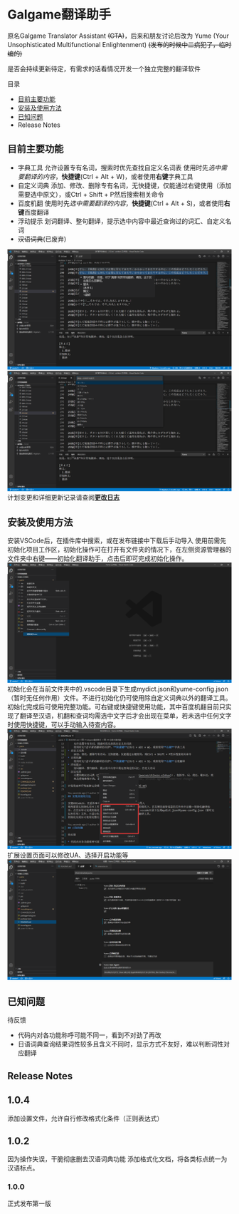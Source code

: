 # Galgame翻译助手

原名Galgame Translator Assistant ~~(GTA)~~，后来和朋友讨论后改为 Yume (Your Unsophisticated Multifunctional Enlightenment)
~~(发布的时候中二病犯了，临时编的)~~

是否会持续更新待定，有需求的话看情况开发一个独立完整的翻译软件

目录

* [目前主要功能](#目前主要功能)
* [安装及使用方法](#安装及使用方法)
* [已知问题](#已知问题)
* Release Notes

## 目前主要功能

* 字典工具
    允许设置专有名词，搜索时优先查找自定义名词表
    使用时先*选中需要翻译的内容*，**快捷键**(Ctrl + Alt + W)，或者使用**右键**字典工具
* 自定义词典
    添加、修改、删除专有名词，无快捷键，仅能通过右键使用（添加需要选中原文），或Ctrl + Shift + P然后搜索相关命令
* 百度机翻
    使用时先*选中需要翻译的内容*，**快捷键**(Ctrl + Alt + S)，或者使用**右键**百度翻译
* 浮动提示
    划词翻译、整句翻译，提示选中内容中最近查询过的词汇、自定义名词
* ~~汉语词典~~(已废弃)

![演示1](https://raw.githubusercontent.com/miracleXL/yume/master/pic/实用演示.png)
![演示2](https://raw.githubusercontent.com/miracleXL/yume/master/pic/修改自定义词典.png)
计划变更和详细更新记录请查阅[**更改日志**](https://github.com/miracleXL/yume/CHANGELOG.md)

## 安装及使用方法

安装VSCode后，在插件库中搜索，或在发布链接中下载后手动导入
使用前需先初始化项目工作区，初始化操作可在打开有文件夹的情况下，在左侧资源管理器的文件夹中右键——初始化翻译助手，点击后即可完成初始化操作。
![初始化操作演示](https://raw.githubusercontent.com/miracleXL/yume/master/pic/初始化.png)
初始化会在当前文件夹中的.vscode目录下生成mydict.json和yume-config.json（暂时无任何作用）文件。不进行初始化仍可使用除自定义词典以外的翻译工具。
初始化完成后可使用完整功能。可右键或快捷键使用功能，其中百度机翻目前只实现了翻译至汉语，机翻和查词均需选中文字后才会出现在菜单，若未选中任何文字时使用快捷键，可以手动输入待查内容。
![功能使用演示](https://raw.githubusercontent.com/miracleXL/yume/master/pic/右键.png)
扩展设置页面可以修改UA、选择开启功能等
![设置页面](https://raw.githubusercontent.com/miracleXL/yume/master/pic/设置.png)

## 已知问题

待反馈

* 代码内对各功能称呼可能不同一，看到不对劲了再改
* 日语词典查询结果词性较多且含义不同时，显示方式不友好，难以判断词性对应翻译

## Release Notes

## 1.0.4

添加设置文件，允许自行修改格式化条件（正则表达式）

## 1.0.2

因为操作失误，干脆彻底删去汉语词典功能
添加格式化文档，将各类标点统一为汉语标点。

### 1.0.0

正式发布第一版
